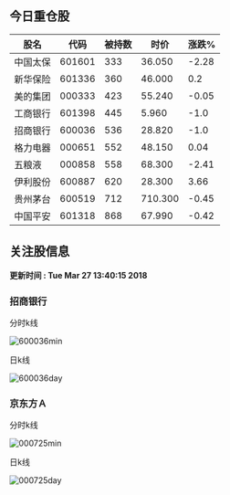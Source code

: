 
## 今日重仓股 

|股名|代码|被持数|时价|涨跌%|
|---|---|---|---|---|
|中国太保|601601|333|36.050|-2.28|
|新华保险|601336|360|46.000|0.2|
|美的集团|000333|423|55.240|-0.05|
|工商银行|601398|445|5.960|-1.0|
|招商银行|600036|536|28.820|-1.0|
|格力电器|000651|552|48.150|0.04|
|五粮液|000858|558|68.300|-2.41|
|伊利股份|600887|620|28.300|3.66|
|贵州茅台|600519|712|710.300|-0.45|
|中国平安|601318|868|67.990|-0.42|

## 关注股信息
**更新时间 : Tue Mar 27 13:40:15 2018**
### 招商银行 
分时k线

![600036min](http://image.sinajs.cn/newchart/min/n/sh600036.gif)

日k线

![600036day](http://image.sinajs.cn/newchart/daily/n/sh600036.gif)

### 京东方Ａ 
分时k线

![000725min](http://image.sinajs.cn/newchart/min/n/sz000725.gif)

日k线

![000725day](http://image.sinajs.cn/newchart/daily/n/sz000725.gif)
